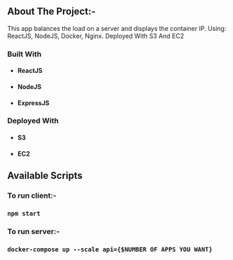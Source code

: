 <!-- ABOUT THE PROJECT -->

## About The Project:-

This app balances the load on a server and displays the container IP. Using: ReactJS, NodeJS, Docker, Nginx. Deployed With S3 And EC2

### Built With

- #### ReactJS
- #### NodeJS
- #### ExpressJS

### Deployed With

- #### S3
- #### EC2

## Available Scripts

### To run client:-

### `npm start`

### To run server:-

### `docker-compose up --scale api={$NUMBER OF APPS YOU WANT}`
